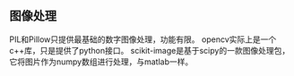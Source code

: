 ## 图像处理

PIL和Pillow只提供最基础的数字图像处理，功能有限。
opencv实际上是一个c++库，只是提供了python接口。
scikit-image是基于scipy的一款图像处理包，它将图片作为numpy数组进行处理，与matlab一样。